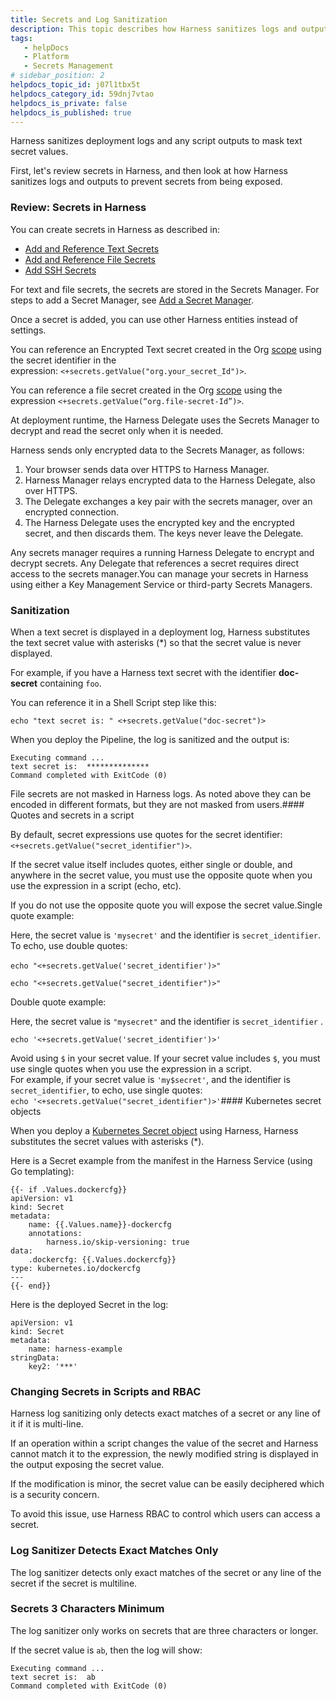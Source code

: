 ```yaml
---
title: Secrets and Log Sanitization
description: This topic describes how Harness sanitizes logs and outputs to prevent secrets from being exposed.
tags: 
   - helpDocs
   - Platform
   - Secrets Management
# sidebar_position: 2
helpdocs_topic_id: j07l1tbx5t
helpdocs_category_id: 59dnj7vtao
helpdocs_is_private: false
helpdocs_is_published: true
---
```


Harness sanitizes deployment logs and any script outputs to mask text secret values.

First, let's review secrets in Harness, and then look at how Harness sanitizes logs and outputs to prevent secrets from being exposed.

### Review: Secrets in Harness

You can create secrets in Harness as described in:

* [Add and Reference Text Secrets](https://ngdocs.harness.io/article/osfw70e59c-add-use-text-secrets)
* [Add and Reference File Secrets](https://ngdocs.harness.io/article/77tfo7vtea-add-file-secrets)
* [Add SSH Secrets](https://ngdocs.harness.io/article/xmp9j0dk8b-add-use-ssh-secrets)

For text and file secrets, the secrets are stored in the Secrets Manager. For steps to add a Secret Manager, see [Add a Secret Manager](https://ngdocs.harness.io/article/bo4qbrcggv-add-secrets-manager).

Once a secret is added, you can use other Harness entities instead of settings.

You can reference an Encrypted Text secret created in the Org [scope](/article/vz5cq0nfg2-rbac-in-harness#scope) using the secret identifier in the expression: `<+secrets.getValue("org.your_secret_Id")>`.

You can reference a file secret created in the Org [scope](/article/vz5cq0nfg2-rbac-in-harness#scope) using the expression `<+secrets.getValue(“org.file-secret-Id”)>`.

At deployment runtime, the Harness Delegate uses the Secrets Manager to decrypt and read the secret only when it is needed.

Harness sends only encrypted data to the Secrets Manager, as follows: 

1. Your browser sends data over HTTPS to Harness Manager.
2. Harness Manager relays encrypted data to the Harness Delegate, also over HTTPS.
3. The Delegate exchanges a key pair with the secrets manager, over an encrypted connection.
4. The Harness Delegate uses the encrypted key and the encrypted secret, and then discards them. The keys never leave the Delegate.

Any secrets manager requires a running Harness Delegate to encrypt and decrypt secrets. Any Delegate that references a secret requires direct access to the secrets manager.You can manage your secrets in Harness using either a Key Management Service or third-party Secrets Managers.

### Sanitization

When a text secret is displayed in a deployment log, Harness substitutes the text secret value with asterisks (\*) so that the secret value is never displayed.​

For example, if you have a Harness text secret with the identifier **doc-secret** containing `foo`.​

You can reference it in a Shell Script step like this:​


```
echo "text secret is: " <+secrets.getValue("doc-secret")>
```
When you deploy the Pipeline, the log is sanitized and the output is:​


```
Executing command ...  
text secret is:  **************  
Command completed with ExitCode (0)​
```
File secrets are not masked in Harness logs. As noted above they can be encoded in different formats, but they are not masked from users.​#### Quotes and secrets in a script

By default, secret expressions use quotes for the secret identifier:​ `<+secrets.getValue("secret_identifier")>`.

If the secret value itself includes quotes, either single or double, and anywhere in the secret value, you must use the opposite quote when you use the expression in a script (echo, etc).​

If you do not use the opposite quote you will expose the secret value.​Single quote example:​

Here, the secret value is `'mysecret'` and the identifier is `secret_identifier`.​ To echo, use double quotes:

`echo "<+secrets.getValue('secret_identifier')>"`​

`echo "<+secrets.getValue("secret_identifier")>"​​`

Double quote example:​

Here, the secret value is `"mysecret"` and the identifier is `secret_identifier` .​

`echo '<+secrets.getValue('secret_identifier')>'`

Avoid using `$` in your secret value. ​If your secret value includes `$`, you must use single quotes when you use the expression in a script.  
For example, if your secret value is `'my$secret'`, and the identifier is `secret_identifier`, to echo, use single quotes:  
`echo '<+secrets.getValue("secret_identifier")>'`#### Kubernetes secret objects

When you deploy a [Kubernetes Secret object](https://kubernetes.io/docs/concepts/configuration/secret/) using Harness, Harness substitutes the secret values with asterisks (\*).​

Here is a Secret example from the manifest in the Harness Service (using Go templating):​


```
{{- if .Values.dockercfg}}​  
apiVersion: v1  
kind: Secret  
metadata:  
    name: {{.Values.name}}-dockercfg  
    annotations:  
        harness.io/skip-versioning: true  
data:  
    .dockercfg: {{.Values.dockercfg}}  
type: kubernetes.io/dockercfg  
---  
{{- end}}
```
Here is the deployed Secret in the log:​


```
apiVersion: v1​  
kind: Secret  
metadata:  
    name: harness-example  
stringData:  
    key2: '***'
```
### Changing Secrets in Scripts and RBAC

Harness log sanitizing only detects exact matches of a secret or any line of it if it is multi-line.

If an operation within a script changes the value of the secret and Harness cannot match it to the expression, the newly modified string is displayed in the output exposing the secret value.​

If the modification is minor, the secret value can be easily deciphered which is a security concern.

To avoid this issue, use Harness RBAC to control which users can access a secret.​

### Log Sanitizer Detects Exact Matches Only

The log sanitizer detects only exact matches of the secret or any line of the secret if the secret is multiline.​

### Secrets 3 Characters Minimum

The log sanitizer only works on secrets that are three characters or longer.​

If the secret value is `ab`, then the log will show:​


```
Executing command ...​  
text secret is:  ab  
Command completed with ExitCode (0)
```
